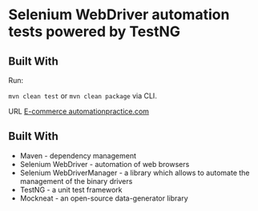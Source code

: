 # Selenium WebDriver automation tests powered by TestNG

## Built With

Run:

`mvn clean test` or
`mvn clean package` via CLI.

URL
[E-commerce automationpractice.com](http://automationpractice.com/)

## Built With
- Maven - dependency management
- Selenium WebDriver - automation of web browsers
- Selenium WebDriverManager - a library which allows to automate the management of the binary drivers
- TestNG - a unit test framework
- Mockneat - an open-source data-generator library